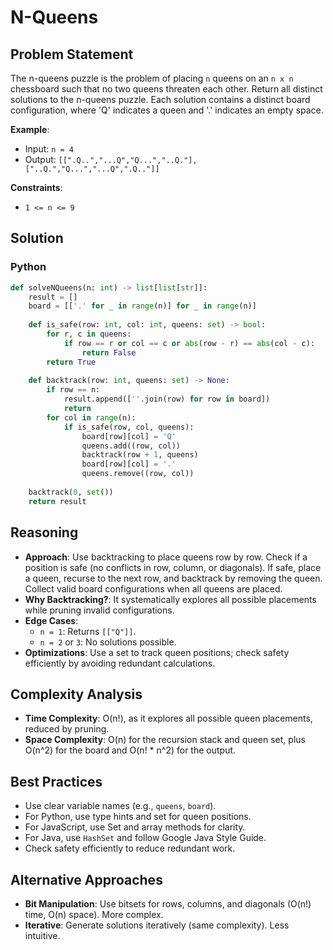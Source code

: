 # N-Queens

## Problem Statement
The n-queens puzzle is the problem of placing `n` queens on an `n x n` chessboard such that no two queens threaten each other. Return all distinct solutions to the n-queens puzzle. Each solution contains a distinct board configuration, where 'Q' indicates a queen and '.' indicates an empty space.

**Example**:
- Input: `n = 4`
- Output: `[[".Q..","...Q","Q...","..Q."],["..Q.","Q...","...Q",".Q.."]]`

**Constraints**:
- `1 <= n <= 9`

## Solution

### Python
```python
def solveNQueens(n: int) -> list[list[str]]:
    result = []
    board = [['.' for _ in range(n)] for _ in range(n)]
    
    def is_safe(row: int, col: int, queens: set) -> bool:
        for r, c in queens:
            if row == r or col == c or abs(row - r) == abs(col - c):
                return False
        return True
    
    def backtrack(row: int, queens: set) -> None:
        if row == n:
            result.append([''.join(row) for row in board])
            return
        for col in range(n):
            if is_safe(row, col, queens):
                board[row][col] = 'Q'
                queens.add((row, col))
                backtrack(row + 1, queens)
                board[row][col] = '.'
                queens.remove((row, col))
    
    backtrack(0, set())
    return result
```

## Reasoning
- **Approach**: Use backtracking to place queens row by row. Check if a position is safe (no conflicts in row, column, or diagonals). If safe, place a queen, recurse to the next row, and backtrack by removing the queen. Collect valid board configurations when all queens are placed.
- **Why Backtracking?**: It systematically explores all possible placements while pruning invalid configurations.
- **Edge Cases**:
  - `n = 1`: Returns `[["Q"]]`.
  - `n = 2` or `3`: No solutions possible.
- **Optimizations**: Use a set to track queen positions; check safety efficiently by avoiding redundant calculations.

## Complexity Analysis
- **Time Complexity**: O(n!), as it explores all possible queen placements, reduced by pruning.
- **Space Complexity**: O(n) for the recursion stack and queen set, plus O(n^2) for the board and O(n! * n^2) for the output.

## Best Practices
- Use clear variable names (e.g., `queens`, `board`).
- For Python, use type hints and set for queen positions.
- For JavaScript, use Set and array methods for clarity.
- For Java, use `HashSet` and follow Google Java Style Guide.
- Check safety efficiently to reduce redundant work.

## Alternative Approaches
- **Bit Manipulation**: Use bitsets for rows, columns, and diagonals (O(n!) time, O(n) space). More complex.
- **Iterative**: Generate solutions iteratively (same complexity). Less intuitive.